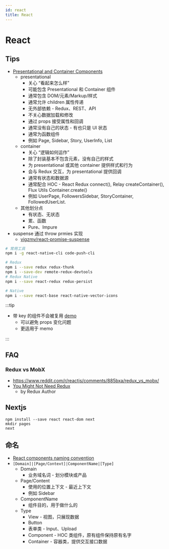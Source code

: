 ```yaml
---
id: react
title: React
---
```


# React

## Tips

- [Presentational and Container Components](https://medium.com/@dan_abramov/7ca2f9a7c7d0)
  - presentational
    - 关心 “看起来怎么样”
    - 可能包含 Presentational 和 Container 组件
    - 通常包含 DOM/元素/Markup/样式
    - 通常允许 children 属性传递
    - 无外部依赖 - Redux、REST、API
    - 不关心数据加载和修改
    - 通过 props 接受属性和回调
    - 通常没有自己的状态 - 有也只是 UI 状态
    - 通常为函数组件
    - 例如 Page, Sidebar, Story, UserInfo, List
  - container
    - 关心 “逻辑如何运作”
    - 除了封装基本不包含元素，没有自己的样式
    - 为 presentational 或其他 container 提供样式和行为
    - 会与 Redux 交互，为 presentational 提供回调
    - 通常有状态和数据源
    - 通常配合 HOC - React Redux connect(), Relay createContainer(), Flux Utils Container.create()
    - 例如 UserPage, FollowersSidebar, StoryContainer, FollowedUserList.
  - 其他划分点
    - 有状态、无状态
    - 累、函数
    - Pure、Impure
- suspense 通过 throw prmies 实现
  - [vigzmv/react-promise-suspense](https://github.com/vigzmv/react-promise-suspense/blob/master/lib/index.ts)

```bash
# 常用工具
npm i -g react-native-cli code-push-cli

# Redux
npm i --save redux redux-thunk
npm i --save-dev remote-redux-devtools
# Redux Native
npm i --save react-redux redux-persist

# Native
npm i --save react-base react-native-vector-icons
```

:::tip

- 带 key 的组件不会被复用 [demo](https://codesandbox.io/s/react-keyed-reuse-u2to6)
  - 可以避免 props 变化问题
  - 更适用于 memo

:::

## FAQ

### Redux vs MobX

- https://www.reddit.com/r/reactjs/comments/885bxa/redux_vs_mobx/
- [You Might Not Need Redux](https://medium.com/@dan_abramov/you-might-not-need-redux-be46360cf367)
  - by Redux Author

## Nextjs

```
npm install --save react react-dom next
mkdir pages
next
```

## 命名

- [React components naming convention](https://medium.com/@wittydeveloper/b50303551505)
- `[Domain]|[Page/Context]|ComponentName|[Type]`
  - Domain
    - 业务域名词 - 划分模块或产品
  - Page/Content
    - 使用的位置上下文 - 最近上下文
    - 例如 Sidebar
  - ComponentName
    - 组件目的，用于做什么的
  - Type
    - View - 视图，只展现数据
    - Button
    - 表单类 - Input、Upload
    - Component - HOC 类组件，原有组件保持原有名字
    - Container - 容器类，提供交互接口数据
